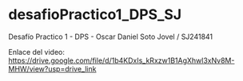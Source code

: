 # desafioPractico1_DPS_SJ


Desafío Practico 1 - DPS - Oscar Daniel Soto Jovel / SJ241841


Enlace del video: https://drive.google.com/file/d/1b4KDxIs_kRxzw1B1AgXhwl3xNv8M-MHW/view?usp=drive_link
